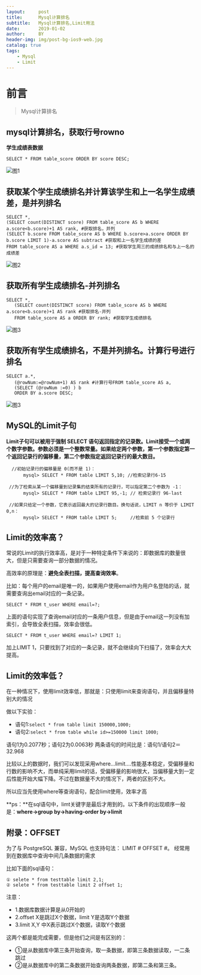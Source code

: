 ```yaml
---
layout:     post
title:      Mysql计算排名
subtitle:   Mysql计算排名,Limit用法
date:       2019-01-02
author:     BY
header-img: img/post-bg-ios9-web.jpg
catalog: true
tags:
    - Mysql
    - Limit
---
```

# 前言

>Mysql计算排名

## mysql计算排名，获取行号rowno
   
**学生成绩表数据**

```SELECT * FROM table_score ORDER BY score DESC;```

![图1](/img/mysql/mysql-01.png)

## 获取某个学生成绩排名并计算该学生和上一名学生成绩差，是并列排名

```
SELECT *,
(SELECT count(DISTINCT score) FROM table_score AS b WHERE a.score<b.score)+1 AS rank, #获取排名，并列
(SELECT b.score FROM table_score AS b WHERE b.score>a.score ORDER BY b.score LIMIT 1)-a.score AS subtract #获取和上一名学生成绩的差 
FROM table_score AS a WHERE a.s_id = 13; #获取学生周三的成绩排名和与上一名的成绩差
```
    
![图2](/img/mysql/mysql-02.png)

## 获取所有学生成绩排名-并列排名
    
```
SELECT *,
   (SELECT count(DISTINCT score) FROM table_score AS b WHERE a.score<b.score)+1 AS rank #获取排名-并列
   FROM table_score AS a ORDER BY rank; #获取学生成绩排名
```

![图3](/img/mysql/mysql-03.png)

## 获取所有学生成绩排名，不是并列排名。计算行号进行排名

```
SELECT a.*,
   (@rowNum:=@rowNum+1) AS rank #计算行号FROM table_score AS a,
   (SELECT (@rowNum :=0) ) b
   ORDER BY a.score DESC;
```

![图3](/img/mysql/mysql-04.png)

## MySQL的Limit子句
   
   **Limit子句可以被用于强制 SELECT 语句返回指定的记录数。Limit接受一个或两个数字参数。参数必须是一个整数常量。如果给定两个参数，第一个参数指定第一个返回记录行的偏移量，第二个参数指定返回记录行的最大数目。**
   ```
     //初始记录行的偏移量是 0(而不是 1)：
　　   mysql> SELECT * FROM table LIMIT 5,10; //检索记录行6-15

    //为了检索从某一个偏移量到记录集的结束所有的记录行，可以指定第二个参数为 -1：
　　   mysql> SELECT * FROM table LIMIT 95,-1; // 检索记录行 96-last

    //如果只给定一个参数，它表示返回最大的记录行数目。换句话说，LIMIT n 等价于 LIMIT 0,n：
　　   mysql> SELECT * FROM table LIMIT 5;     //检索前 5 个记录行
   ```
   
## Limit的效率高？
常说的Limit的执行效率高，是对于一种特定条件下来说的：即数据库的数量很大，但是只需要查询一部分数据的情况。

高效率的原理是：**避免全表扫描，提高查询效率**。

比如：每个用户的email是唯一的，如果用户使用email作为用户名登陆的话，就需要查询出email对应的一条记录。

```SELECT * FROM t_user WHERE email=?;```

上面的语句实现了查询email对应的一条用户信息，但是由于email这一列没有加索引，会导致全表扫描，效率会很低。

```SELECT * FROM t_user WHERE email=? LIMIT 1;```

  加上LIMIT 1，只要找到了对应的一条记录，就不会继续向下扫描了，效率会大大提高。

    
   
## Limit的效率低？
   
在一种情况下，使用limit效率低，那就是：只使用limit来查询语句，并且偏移量特别大的情况
   
做以下实验：
- 语句1:```select * from table limit 150000,1000;```
- 语句2:```select * from table while id>=150000 limit 1000;```
       
语句1为0.2077秒；语句2为0.0063秒
两条语句的时间比是：语句1/语句2＝32.968
     
比较以上的数据时，我们可以发现采用where...limit....性能基本稳定，受偏移量和行数的影响不大，而单纯采用limit的话，受偏移量的影响很大，当偏移量大到一定后性能开始大幅下降。不过在数据量不大的情况下，两者的区别不大。
   
所以应当先使用where等查询语句，配合limit使用，效率才高
   
**ps：**在sql语句中，limt关键字是最后才用到的。以下条件的出现顺序一般是：**where->group by->having-order by->limit**
   
   
## 附录：OFFSET
   
为了与 PostgreSQL 兼容，MySQL 也支持句法： LIMIT # OFFSET #。
经常用到在数据库中查询中间几条数据的需求

比如下面的sql语句：

```
① selete * from testtable limit 2,1;
② selete * from testtable limit 2 offset 1;
```
注意：
- 1.数据库数据计算是从0开始的
- 2.offset X是跳过X个数据，limit Y是选取Y个数据
- 3.limit  X,Y  中X表示跳过X个数据，读取Y个数据

这两个都是能完成需要，但是他们之间是有区别的：
- ①是从数据库中第三条开始查询，取一条数据，即第三条数据读取，一二条跳过
- ②是从数据库中的第二条数据开始查询两条数据，即第二条和第三条。